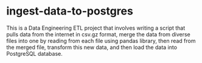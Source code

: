 # ingest-data-to-postgres

This is a Data Engineering ETL project that involves writing a script that pulls data from the internet in csv.gz format, merge the data from diverse files into one by reading from each file using pandas library, then read from the merged file, transform this new data, and then load the data into PostgreSQL database.